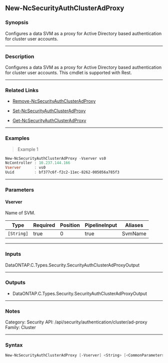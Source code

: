 New-NcSecurityAuthClusterAdProxy
--------------------------------

### Synopsis
Configures a data SVM as a proxy for Active Directory based authentication for cluster user accounts.

---

### Description

Configures a data SVM as a proxy for Active Directory based authentication for cluster user accounts. This cmdlet is supported with Rest.

---

### Related Links
* [Remove-NcSecurityAuthClusterAdProxy](Remove-NcSecurityAuthClusterAdProxy)

* [Set-NcSecurityAuthClusterAdProxy](Set-NcSecurityAuthClusterAdProxy)

* [Get-NcSecurityAuthClusterAdProxy](Get-NcSecurityAuthClusterAdProxy)

---

### Examples
> Example 1

```PowerShell
New-NcSecurityAuthClusterAdProxy -Vserver vs0
NcController : 10.237.144.166
Vserver      : vs0
Uuid         : bf377c6f-f2c2-11ec-8262-005056a785f3

```

---

### Parameters
#### **Vserver**
Name of SVM.

|Type      |Required|Position|PipelineInput|Aliases|
|----------|--------|--------|-------------|-------|
|`[String]`|true    |0       |true         |SvmName|

---

### Inputs
DataONTAP.C.Types.Security.SecurityAuthClusterAdProxyOutput

---

### Outputs
* DataONTAP.C.Types.Security.SecurityAuthClusterAdProxyOutput

---

### Notes
Category: Security
API: /api/security/authentication/cluster/ad-proxy
Family: Cluster

---

### Syntax
```PowerShell
New-NcSecurityAuthClusterAdProxy [-Vserver] <String> [<CommonParameters>]
```
